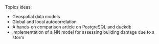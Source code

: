 Topics ideas:

* Geospatial data models
* Global and local autocorrelation 
* A hands-on comparison article on PostgreSQL and duckdb
* Implementation of a NN model for assessing building damage due to a storm
